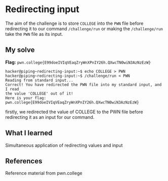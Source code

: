 # Redirecting input
The aim of the challenge is to store `COLLEGE` into the `PWN` file before redirecting it to our command `/challenge/run` or making the `/challenge/run` take the `PWN` file as its input.

## My solve
**Flag:** `pwn.college{E99doeIVIqVEaqZryWnXPnIY26h.QXwcTN0wiN3AzNzEzW} `

```
hacker@piping~redirecting-input:~$ echo COLLEGE > PWN
hacker@piping~redirecting-input:~$ /challenge/run < PWN
Reading from standard input...
Correct! You have redirected the PWN file into my standard input, and I read
the value 'COLLEGE' out of it!
Here is your flag:
pwn.college{E99doeIVIqVEaqZryWnXPnIY26h.QXwcTN0wiN3AzNzEzW}
```
firstly, we redirected the value of COLLEGE to the PWN file before redirecting it as an input for our command.

## What I learned
Simultaneous application of redirecting values and input

## References 
Reference material from pwn.college
